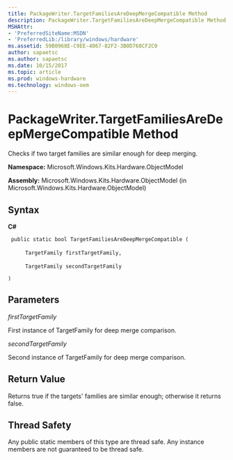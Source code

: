```yaml
---
title: PackageWriter.TargetFamiliesAreDeepMergeCompatible Method
description: PackageWriter.TargetFamiliesAreDeepMergeCompatible Method
MSHAttr:
- 'PreferredSiteName:MSDN'
- 'PreferredLib:/library/windows/hardware'
ms.assetid: 59B0968E-C9EE-4867-82F2-3B0D768CF2C0
author: sapaetsc
ms.author: sapaetsc
ms.date: 10/15/2017
ms.topic: article
ms.prod: windows-hardware
ms.technology: windows-oem
---
```


# PackageWriter.TargetFamiliesAreDeepMergeCompatible Method


Checks if two target families are similar enough for deep merging.

**Namespace:** Microsoft.Windows.Kits.Hardware.ObjectModel

**Assembly:** Microsoft.Windows.Kits.Hardware.ObjectModel (in Microsoft.Windows.Kits.Hardware.ObjectModel)

## <span id="Syntax"></span><span id="syntax"></span><span id="SYNTAX"></span>Syntax


**C#**

` public static bool TargetFamiliesAreDeepMergeCompatible (`

          `TargetFamily firstTargetFamily,`

          `TargetFamily secondTargetFamily`

`)`

## <span id="Parameters"></span><span id="parameters"></span><span id="PARAMETERS"></span>Parameters


*firstTargetFamily*

First instance of TargetFamily for deep merge comparison.

*secondTargetFamily*

Second instance of TargetFamily for deep merge comparison.

## <span id="Return_Value"></span><span id="return_value"></span><span id="RETURN_VALUE"></span>Return Value


Returns true if the targets' families are similar enough; otherwise it returns false.

## <span id="Thread_Safety"></span><span id="thread_safety"></span><span id="THREAD_SAFETY"></span>Thread Safety


Any public static members of this type are thread safe. Any instance members are not guaranteed to be thread safe.

 

 






